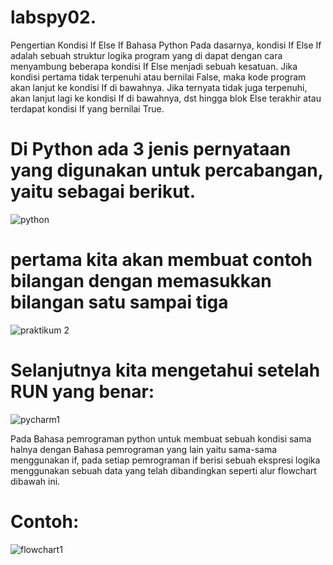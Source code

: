 # labspy02.
Pengertian Kondisi If Else If Bahasa Python
Pada dasarnya, kondisi If Else If adalah sebuah struktur logika program yang di dapat dengan cara menyambung beberapa kondisi If Else menjadi sebuah kesatuan. Jika kondisi pertama tidak terpenuhi atau bernilai False, maka kode program akan lanjut ke kondisi If di bawahnya. Jika ternyata tidak juga terpenuhi, akan lanjut lagi ke kondisi If di bawahnya, dst hingga blok Else terakhir atau terdapat kondisi If yang bernilai True.

# Di Python ada 3 jenis pernyataan yang digunakan untuk percabangan, yaitu sebagai berikut.

![python](https://user-images.githubusercontent.com/56243857/67922773-59d5b500-fbde-11e9-99a2-47325159d0dc.png)


# pertama kita akan membuat contoh bilangan dengan memasukkan bilangan satu sampai tiga
![praktikum 2](https://user-images.githubusercontent.com/56243857/68071699-7c6af800-fdaf-11e9-9917-d167ac95239d.PNG)

# Selanjutnya kita mengetahui setelah RUN yang benar:

![pycharm1](https://user-images.githubusercontent.com/56243857/67922581-b2588280-fbdd-11e9-913b-baafb2e5dca4.PNG)

Pada Bahasa pemrograman python untuk membuat sebuah kondisi sama halnya dengan Bahasa pemrograman yang lain yaitu sama-sama menggunakan if, pada setiap pemrograman if berisi sebuah ekspresi logika menggunakan sebuah data yang telah dibandingkan seperti alur flowchart dibawah ini.

# Contoh: 

![flowchart1](https://user-images.githubusercontent.com/56243857/67922547-98b73b00-fbdd-11e9-8f94-1479c637fdbc.PNG)
